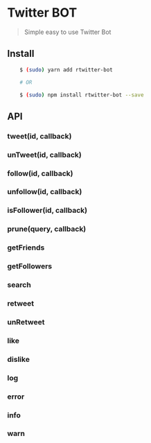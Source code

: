 # Twitter BOT
> Simple easy to use Twitter Bot

## Install 
```sh
	$ (sudo) yarn add rtwitter-bot

	# OR

	$ (sudo) npm install rtwitter-bot --save
```


## API

### tweet(id, callback)

### unTweet(id, callback)
### follow(id, callback)
### unfollow(id, callback)
### isFollower(id, callback)
### prune(query, callback)
### getFriends
### getFollowers
### search
### retweet
### unRetweet
### like
### dislike


### log
### error
### info
### warn
